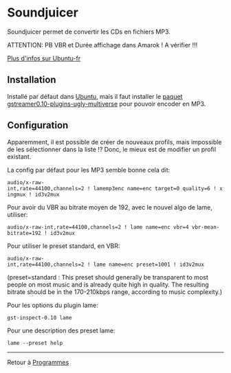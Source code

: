 # Soundjuicer

Soundjuicer permet de convertir les CDs en fichiers MP3.

ATTENTION: PB VBR et Durée affichage dans Amarok ! A vérifier !!!

[Plus d'infos sur Ubuntu-fr](http://doc.ubuntu-fr.org/sound_juicer)

## Installation

Installé par défaut dans [Ubuntu](Ubuntu "wikilink"), mais il faut
installer le [paquet](Paquet "wikilink")
[gstreamer0.10-plugins-ugly-multiverse](apt://gstreamer0.10-plugins-ugly-multiverse)
pour pouvoir encoder en MP3.

## Configuration

Apparemment, il est possible de créer de nouveaux profils, mais
impossible de les sélectionner dans la liste !? Donc, le mieux est de
modifier un profil existant.

La config par défaut pour les MP3 semble bonne cela dit:

`audio/x-raw-int,rate=44100,channels=2 ! lamemp3enc name=enc target=0 quality=6 ! xingmux ! id3v2mux`

Pour avoir du VBR au bitrate moyen de 192, avec le nouvel algo de lame,
utiliser:

`audio/x-raw-int,rate=44100,channels=2 ! lame name=enc vbr=4 vbr-mean-bitrate=192 ! id3v2mux`

Pour utiliser le preset standard, en VBR:

`audio/x-raw-int,rate=44100,channels=2 ! lame name=enc preset=1001 ! id3v2mux`

(preset=standard : This preset should generally be transparent to most
people on most music and is already quite high in quality. The resulting
bitrate should be in the 170-210kbps range, according to music
complexity.)

Pour les options du plugin lame:

`gst-inspect-0.10 lame`

Pour une description des preset lame:

`lame --preset help`

------------------------------------------------------------------------

Retour à [Programmes](Programmes "wikilink")
